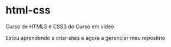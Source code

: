 # html-css
 Curso de HTML5 e CSS3 do Curso em video

Estou aprendendo a criar sites e agora a gerenciar meu repositrio